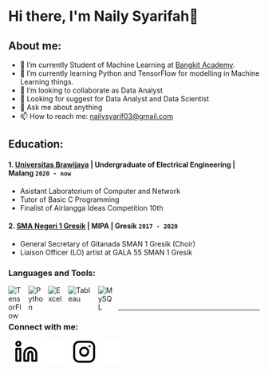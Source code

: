 # Hi there, I'm Naily Syarifah👋
## About me:
- 🔭 I’m currently Student of Machine Learning at [Bangkit Academy](https://grow.google/intl/id_id/bangkit/?tab=machine-learning).
- 🌱 I’m currently learning Python and TensorFlow for modelling in Machine Learning things.
- 👯 I’m looking to collaborate as Data Analyst
- 🤔 Looking for suggest for Data Analyst and Data Scientist
- 💬 Ask me about anything
- 📫 How to reach me: nailysyarif03@gmail.com

## Education:

#### 1. [Universitas Brawijaya](https://ub.ac.id/) | Undergraduate of Electrical Engineering | Malang `2020 - now`
   - Asistant Laboratorium of Computer and Network
   - Tutor of Basic C Programming
   - Finalist of Airlangga Ideas Competition 10th
 #### 2. [SMA Negeri 1 Gresik](https://sman1gresik.sch.id/) | MIPA | Gresik `2017 - 2020`
   - General Secretary of Gitanada SMAN 1 Gresik (Choir)
   - Liaison Officer (LO) artist at GALA 55 SMAN 1 Gresik

### Languages and Tools:

[<img align="left" alt="TensorFlow" width="30px" src="https://www.vectorlogo.zone/logos/tensorflow/tensorflow-icon.svg" style="padding-right:10px;" />][webdev]
[<img align="left" alt="Python" width="30px" src="https://upload.wikimedia.org/wikipedia/commons/thumb/c/c3/Python-logo-notext.svg/110px-Python-logo-notext.svg.png?20100317150552" style="padding-right:10px;" />][webdev]
[<img align="left" alt="Excel" width="30px" src="https://is2-ssl.mzstatic.com/image/thumb/Purple126/v4/a8/fd/5a/a8fd5a84-c6f1-355f-3b9f-6e86598efaa3/XCEL.png/1200x630bb.png" style="padding-right:10px;" />][webdev]
[<img align="left" alt="Tableau" width="50px" src="https://logos-world.net/wp-content/uploads/2021/10/Tableau-Symbol.png" style="padding-right:10px;" />][webdev]
[<img align="left" alt="MySQL" width="30px" src="https://cdn.jsdelivr.net/gh/devicons/devicon/icons/mysql/mysql-original.svg" style="padding-right:10px;" />][webdev]

<br />
<br />

---
### Connect with me:

&nbsp;&nbsp;
[![website](./img/linkedin-light.svg)](https://www.linkedin.com/in/naily-syarifah-121ba6206#gh-light-mode-only)
[![website](./img/linkedin-dark.svg)](https://www.linkedin.com/in/naily-syarifah-121ba6206#gh-dark-mode-only)
&nbsp;&nbsp;
[![website](./img/instagram-light.svg)](https://instagram.com/nailyyyy#gh-light-mode-only)
[![website](./img/instagram-dark.svg)](https://instagram.com/nailyyyy#gh-dark-mode-only)



[webdev]: https://github.com/nailysyarif3/nailysyarif3
